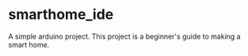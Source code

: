 # smarthome_ide
A simple arduino project. This project is a beginner's guide to making a smart home. 
